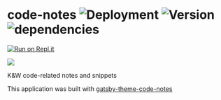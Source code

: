 # code-notes ![Deployment](https://github.com/lkcozy/code-notes/workflows/Deployment/badge.svg) ![Version](https://img.shields.io/github/package-json/v/lkcozy/code-notes) ![dependencies](https://img.shields.io/david/lkcozy/code-notes)

[![Run on Repl.it](https://repl.it/badge/github/lkcozy/code-notes)](https://repl.it/github/lkcozy/code-notes)

![](https://www.elegantthemes.com/blog/wp-content/uploads/2016/11/code-snippets.jpg)

K&W code-related notes and snippets

This application was built with [gatsby-theme-code-notes](https://github.com/mrmartineau/gatsby-theme-code-notes)
